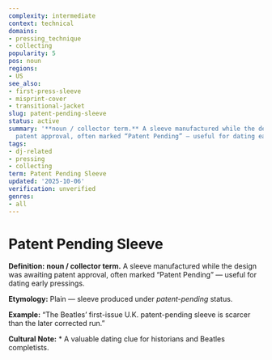 ```yaml
---
complexity: intermediate
context: technical
domains:
- pressing_technique
- collecting
popularity: 5
pos: noun
regions:
- US
see_also:
- first-press-sleeve
- misprint-cover
- transitional-jacket
slug: patent-pending-sleeve
status: active
summary: '**noun / collector term.** A sleeve manufactured while the design was awaiting
  patent approval, often marked “Patent Pending” — useful for dating early pressings.'
tags:
- dj-related
- pressing
- collecting
term: Patent Pending Sleeve
updated: '2025-10-06'
verification: unverified
genres:
- all
---
```


# Patent Pending Sleeve

**Definition:** **noun / collector term.** A sleeve manufactured while the design was awaiting patent approval, often marked “Patent Pending” — useful for dating early pressings.

**Etymology:** Plain — sleeve produced under *patent-pending* status.

**Example:** “The Beatles’ first-issue U.K. patent-pending sleeve is scarcer than the later corrected run.”

**Cultural Note:** * A valuable dating clue for historians and Beatles completists.

